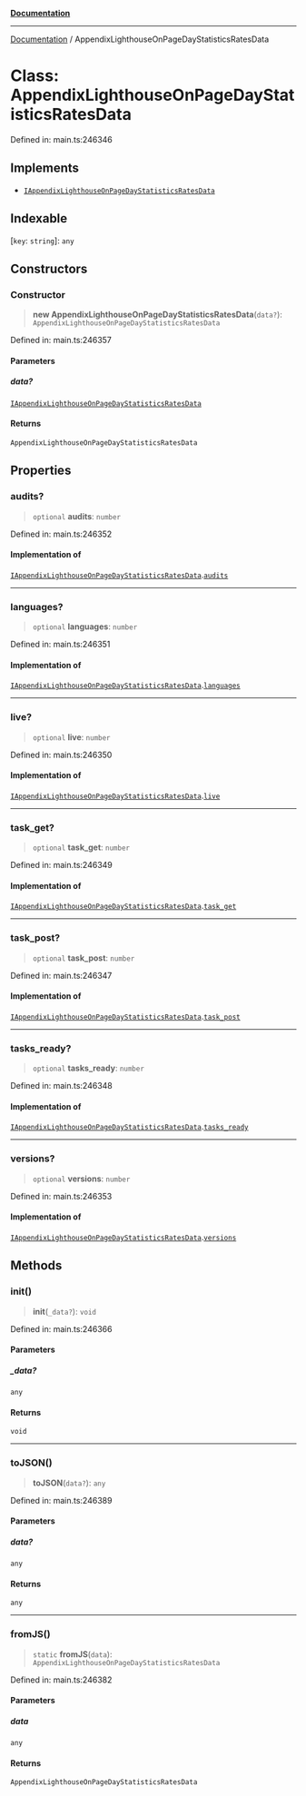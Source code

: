 [**Documentation**](../README.md)

***

[Documentation](../README.md) / AppendixLighthouseOnPageDayStatisticsRatesData

# Class: AppendixLighthouseOnPageDayStatisticsRatesData

Defined in: main.ts:246346

## Implements

- [`IAppendixLighthouseOnPageDayStatisticsRatesData`](../interfaces/IAppendixLighthouseOnPageDayStatisticsRatesData.md)

## Indexable

\[`key`: `string`\]: `any`

## Constructors

### Constructor

> **new AppendixLighthouseOnPageDayStatisticsRatesData**(`data?`): `AppendixLighthouseOnPageDayStatisticsRatesData`

Defined in: main.ts:246357

#### Parameters

##### data?

[`IAppendixLighthouseOnPageDayStatisticsRatesData`](../interfaces/IAppendixLighthouseOnPageDayStatisticsRatesData.md)

#### Returns

`AppendixLighthouseOnPageDayStatisticsRatesData`

## Properties

### audits?

> `optional` **audits**: `number`

Defined in: main.ts:246352

#### Implementation of

[`IAppendixLighthouseOnPageDayStatisticsRatesData`](../interfaces/IAppendixLighthouseOnPageDayStatisticsRatesData.md).[`audits`](../interfaces/IAppendixLighthouseOnPageDayStatisticsRatesData.md#audits)

***

### languages?

> `optional` **languages**: `number`

Defined in: main.ts:246351

#### Implementation of

[`IAppendixLighthouseOnPageDayStatisticsRatesData`](../interfaces/IAppendixLighthouseOnPageDayStatisticsRatesData.md).[`languages`](../interfaces/IAppendixLighthouseOnPageDayStatisticsRatesData.md#languages)

***

### live?

> `optional` **live**: `number`

Defined in: main.ts:246350

#### Implementation of

[`IAppendixLighthouseOnPageDayStatisticsRatesData`](../interfaces/IAppendixLighthouseOnPageDayStatisticsRatesData.md).[`live`](../interfaces/IAppendixLighthouseOnPageDayStatisticsRatesData.md#live)

***

### task\_get?

> `optional` **task\_get**: `number`

Defined in: main.ts:246349

#### Implementation of

[`IAppendixLighthouseOnPageDayStatisticsRatesData`](../interfaces/IAppendixLighthouseOnPageDayStatisticsRatesData.md).[`task_get`](../interfaces/IAppendixLighthouseOnPageDayStatisticsRatesData.md#task_get)

***

### task\_post?

> `optional` **task\_post**: `number`

Defined in: main.ts:246347

#### Implementation of

[`IAppendixLighthouseOnPageDayStatisticsRatesData`](../interfaces/IAppendixLighthouseOnPageDayStatisticsRatesData.md).[`task_post`](../interfaces/IAppendixLighthouseOnPageDayStatisticsRatesData.md#task_post)

***

### tasks\_ready?

> `optional` **tasks\_ready**: `number`

Defined in: main.ts:246348

#### Implementation of

[`IAppendixLighthouseOnPageDayStatisticsRatesData`](../interfaces/IAppendixLighthouseOnPageDayStatisticsRatesData.md).[`tasks_ready`](../interfaces/IAppendixLighthouseOnPageDayStatisticsRatesData.md#tasks_ready)

***

### versions?

> `optional` **versions**: `number`

Defined in: main.ts:246353

#### Implementation of

[`IAppendixLighthouseOnPageDayStatisticsRatesData`](../interfaces/IAppendixLighthouseOnPageDayStatisticsRatesData.md).[`versions`](../interfaces/IAppendixLighthouseOnPageDayStatisticsRatesData.md#versions)

## Methods

### init()

> **init**(`_data?`): `void`

Defined in: main.ts:246366

#### Parameters

##### \_data?

`any`

#### Returns

`void`

***

### toJSON()

> **toJSON**(`data?`): `any`

Defined in: main.ts:246389

#### Parameters

##### data?

`any`

#### Returns

`any`

***

### fromJS()

> `static` **fromJS**(`data`): `AppendixLighthouseOnPageDayStatisticsRatesData`

Defined in: main.ts:246382

#### Parameters

##### data

`any`

#### Returns

`AppendixLighthouseOnPageDayStatisticsRatesData`
